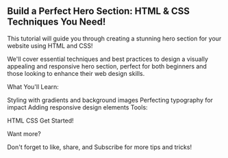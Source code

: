 ## Build a Perfect Hero Section: HTML & CSS Techniques You Need!

This tutorial will guide you through creating a stunning hero section for your website using HTML and CSS!

We'll cover essential techniques and best practices to design a visually appealing and responsive hero section, perfect for both beginners and those looking to enhance their web design skills.

What You'll Learn:

Styling with gradients and background images
Perfecting typography for impact
Adding responsive design elements
Tools:

HTML
CSS
Get Started!

[](https://youtu.be/7ZqD0mUoPms?si=chlE62FddFlnH3tO)

Want more?

Don't forget to like, share, and Subscribe for more tips and tricks!
